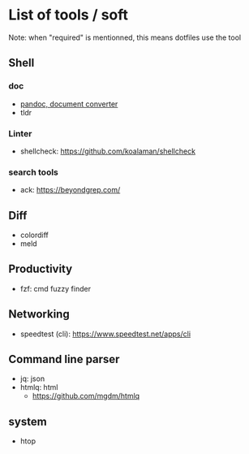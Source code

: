 # List of tools / soft

Note: when "required" is mentionned, this means dotfiles use the tool

## Shell

### doc

- [pandoc, document converter](https://pandoc.org/)
- tldr

### Linter

- shellcheck: https://github.com/koalaman/shellcheck

### search tools

- ack: https://beyondgrep.com/

## Diff

- colordiff
- meld

## Productivity

- fzf: cmd fuzzy finder

## Networking

- speedtest (cli): https://www.speedtest.net/apps/cli

## Command line parser

- jq: json
- htmlq: html
  - https://github.com/mgdm/htmlq

## system

- htop
